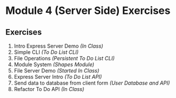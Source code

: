 # Module 4 (Server Side) Exercises

## Exercises

1. Intro Express Server Demo *(In Class)*
1. Simple CLI *(To Do List CLI)*
1. File Operations *(Persistent To Do List CLI)*
1. Module System *(Shapes Module)*
1. File Server Demo *(Started In Class)*
1. Express Server Intro *(To Do List API)*
1. Send data to database from client form *(User Database and API)*
1. Refactor To Do API *(In Class)*
